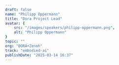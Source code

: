 ```yaml
---
draft: false
name: "Philipp Oppermann"
title: "Dora Project Lead"
avatar: {
    src: "/images/speakers/philipp-oppermann.png",
    alt: "Philipp Oppermann"
}
topic: ""
org: "DORA+Zenoh"
track: "embodied-ai"
publishDate: "2025-03-14 16:37"
---
```


